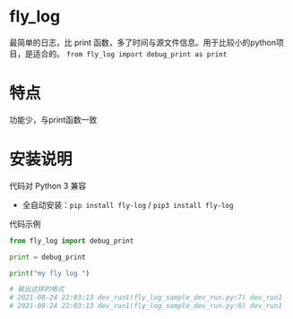 fly_log
========

最简单的日志，比 print 函数，多了时间与源文件信息。用于比较小的python项目，是适合的。
`from fly_log import debug_print as print`

特点
========
功能少，与print函数一致

安装说明
=======

代码对 Python 3 兼容
* 全自动安装：`pip install fly-log` / `pip3 install fly-log`

代码示例
 
```python
from fly_log import debug_print

print = debug_print

print("my fly log ") 

# 输出这样的格式
# 2021-08-24 22:03:13 dev_run1(fly_log_sample_dev_run.py:7) dev_run1
# 2021-08-24 22:03:13 dev_run1(fly_log_sample_dev_run.py:8) dev_run1
```
